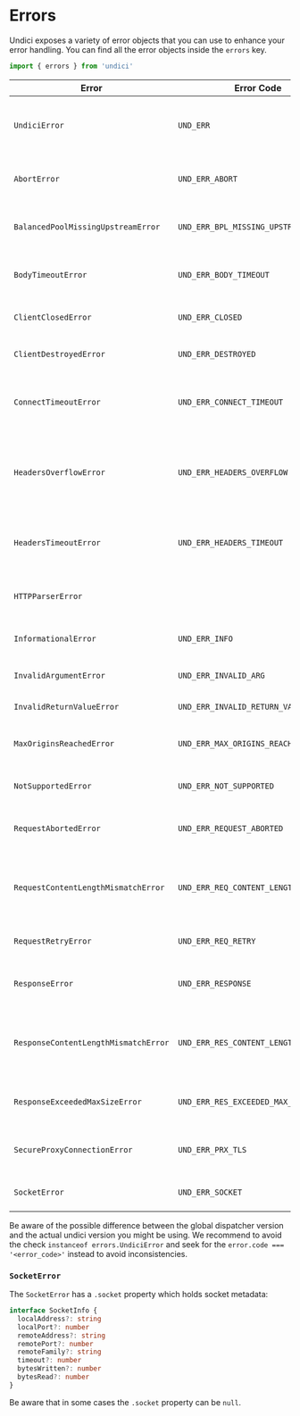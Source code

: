 # Errors

Undici exposes a variety of error objects that you can use to enhance your error handling.
You can find all the error objects inside the `errors` key.

```js
import { errors } from 'undici'
```

| Error                                | Error Code                            | Description                                                               |
| ------------------------------------ | ------------------------------------- | ------------------------------------------------------------------------- |
| `UndiciError`                        | `UND_ERR`                             | all errors below are extended from `UndiciError`.                         |
| `AbortError`                         | `UND_ERR_ABORT`                       | the operation was aborted.                                                |
| `BalancedPoolMissingUpstreamError`   | `UND_ERR_BPL_MISSING_UPSTREAM`        | trying to use a balanced pool without upstreams.                          |
| `BodyTimeoutError`                   | `UND_ERR_BODY_TIMEOUT`                | socket is destroyed due to body timeout.                                  |
| `ClientClosedError`                  | `UND_ERR_CLOSED`                      | trying to use a closed client.                                            |
| `ClientDestroyedError`               | `UND_ERR_DESTROYED`                   | trying to use a destroyed client.                                         |
| `ConnectTimeoutError`                | `UND_ERR_CONNECT_TIMEOUT`             | socket is destroyed due to connect timeout.                               |
| `HeadersOverflowError`               | `UND_ERR_HEADERS_OVERFLOW`            | socket is destroyed due to headers' max size being exceeded.              |
| `HeadersTimeoutError`                | `UND_ERR_HEADERS_TIMEOUT`             | socket is destroyed due to headers timeout.                               |
| `HTTPParserError`                    |                                       | there is an error while parsing the HTTP.                                 |
| `InformationalError`                 | `UND_ERR_INFO`                        | expected error with reason                                                |
| `InvalidArgumentError`               | `UND_ERR_INVALID_ARG`                 | passed an invalid argument.                                               |
| `InvalidReturnValueError`            | `UND_ERR_INVALID_RETURN_VALUE`        | returned an invalid value.                                                |
| `MaxOriginsReachedError`             | `UND_ERR_MAX_ORIGINS_REACHED`         | trying to add more origins than allowed.                                  |
| `NotSupportedError`                  | `UND_ERR_NOT_SUPPORTED`               | encountered unsupported functionality.                                    |
| `RequestAbortedError`                | `UND_ERR_REQUEST_ABORTED`             | the request has been aborted by the user                                  |
| `RequestContentLengthMismatchError`  | `UND_ERR_REQ_CONTENT_LENGTH_MISMATCH` | request body does not match content-length header                         |
| `RequestRetryError`                  | `UND_ERR_REQ_RETRY`                   | the request should be retried.                                            |
| `ResponseError`                      | `UND_ERR_RESPONSE`                    | there is an error with the response.                                      |
| `ResponseContentLengthMismatchError` | `UND_ERR_RES_CONTENT_LENGTH_MISMATCH` | response body does not match content-length header                        |
| `ResponseExceededMaxSizeError`       | `UND_ERR_RES_EXCEEDED_MAX_SIZE`       | response body exceed the max size allowed                                 |
| `SecureProxyConnectionError`         | `UND_ERR_PRX_TLS`                     | tls connection to a proxy failed                                          |
| `SocketError`                        | `UND_ERR_SOCKET`                      | there is an error with the socket.                                        |

Be aware of the possible difference between the global dispatcher version and the actual undici version you might be using. We recommend to avoid the check `instanceof errors.UndiciError` and seek for the `error.code === '<error_code>'` instead to avoid inconsistencies.
### `SocketError`

The `SocketError` has a `.socket` property which holds socket metadata:

```ts
interface SocketInfo {
  localAddress?: string
  localPort?: number
  remoteAddress?: string
  remotePort?: number
  remoteFamily?: string
  timeout?: number
  bytesWritten?: number
  bytesRead?: number
}
```

Be aware that in some cases the `.socket` property can be `null`.
